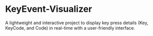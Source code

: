 # KeyEvent-Visualizer
A lightweight and interactive project to display key press details (Key, KeyCode, and Code) in real-time with a user-friendly interface.
